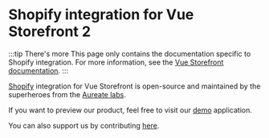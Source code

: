 # Shopify integration for Vue Storefront 2

:::tip There's more
This page only contains the documentation specific to Shopify integration. For more information, see the [Vue Storefront documentation](https://docs.vuestorefront.io/v2/).
:::

[Shopify](https://www.vuestorefront.io/shopify) integration for Vue Storefront is open-source and maintained by the superheroes from the [Aureate labs](https://aureatelabs.com/).

If you want to preview our product, feel free to visit our [demo](https://shopify-pwa.aureatelabs.com/) application.

You can also support us by contributing [here](https://github.com/vuestorefront/shopify).